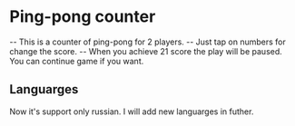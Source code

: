 # Ping-pong counter
-- This is a counter of ping-pong for 2 players. 
-- Just tap on numbers for change the score.
-- When you achieve 21 score the play will be paused. You can continue game if you want.
## Languarges
Now it's support only russian. I will add new languarges in futher.
